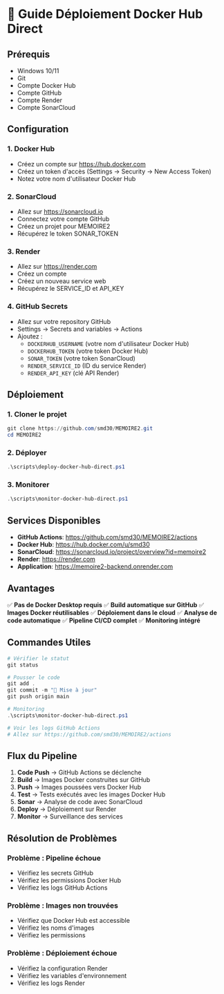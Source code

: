 # 🐳 Guide Déploiement Docker Hub Direct

## Prérequis
- Windows 10/11
- Git
- Compte Docker Hub
- Compte GitHub
- Compte Render
- Compte SonarCloud

## Configuration

### 1. Docker Hub
- Créez un compte sur https://hub.docker.com
- Créez un token d'accès (Settings → Security → New Access Token)
- Notez votre nom d'utilisateur Docker Hub

### 2. SonarCloud
- Allez sur https://sonarcloud.io
- Connectez votre compte GitHub
- Créez un projet pour MEMOIRE2
- Récupérez le token SONAR_TOKEN

### 3. Render
- Allez sur https://render.com
- Créez un compte
- Créez un nouveau service web
- Récupérez le SERVICE_ID et API_KEY

### 4. GitHub Secrets
- Allez sur votre repository GitHub
- Settings → Secrets and variables → Actions
- Ajoutez :
  - `DOCKERHUB_USERNAME` (votre nom d'utilisateur Docker Hub)
  - `DOCKERHUB_TOKEN` (votre token Docker Hub)
  - `SONAR_TOKEN` (votre token SonarCloud)
  - `RENDER_SERVICE_ID` (ID du service Render)
  - `RENDER_API_KEY` (clé API Render)

## Déploiement

### 1. Cloner le projet
```powershell
git clone https://github.com/smd30/MEMOIRE2.git
cd MEMOIRE2
```

### 2. Déployer
```powershell
.\scripts\deploy-docker-hub-direct.ps1
```

### 3. Monitorer
```powershell
.\scripts\monitor-docker-hub-direct.ps1
```

## Services Disponibles

- **GitHub Actions**: https://github.com/smd30/MEMOIRE2/actions
- **Docker Hub**: https://hub.docker.com/u/smd30
- **SonarCloud**: https://sonarcloud.io/project/overview?id=memoire2
- **Render**: https://render.com
- **Application**: https://memoire2-backend.onrender.com

## Avantages

✅ **Pas de Docker Desktop requis**
✅ **Build automatique sur GitHub**
✅ **Images Docker réutilisables**
✅ **Déploiement dans le cloud**
✅ **Analyse de code automatique**
✅ **Pipeline CI/CD complet**
✅ **Monitoring intégré**

## Commandes Utiles

```powershell
# Vérifier le statut
git status

# Pousser le code
git add .
git commit -m "🐳 Mise à jour"
git push origin main

# Monitoring
.\scripts\monitor-docker-hub-direct.ps1

# Voir les logs GitHub Actions
# Allez sur https://github.com/smd30/MEMOIRE2/actions
```

## Flux du Pipeline

1. **Code Push** → GitHub Actions se déclenche
2. **Build** → Images Docker construites sur GitHub
3. **Push** → Images poussées vers Docker Hub
4. **Test** → Tests exécutés avec les images Docker Hub
5. **Sonar** → Analyse de code avec SonarCloud
6. **Deploy** → Déploiement sur Render
7. **Monitor** → Surveillance des services

## Résolution de Problèmes

### Problème : Pipeline échoue
- Vérifiez les secrets GitHub
- Vérifiez les permissions Docker Hub
- Vérifiez les logs GitHub Actions

### Problème : Images non trouvées
- Vérifiez que Docker Hub est accessible
- Vérifiez les noms d'images
- Vérifiez les permissions

### Problème : Déploiement échoue
- Vérifiez la configuration Render
- Vérifiez les variables d'environnement
- Vérifiez les logs Render
